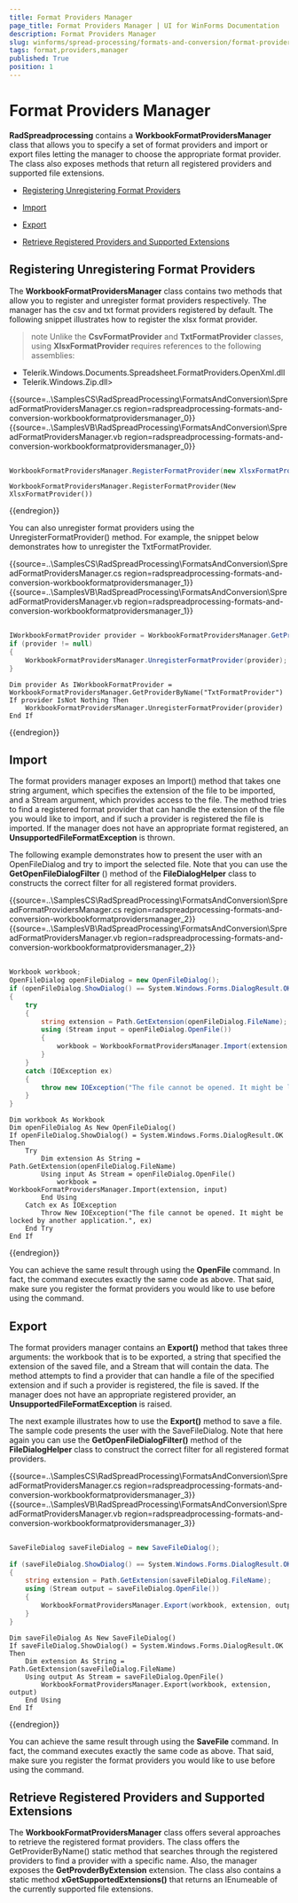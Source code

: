 ```yaml
---
title: Format Providers Manager
page_title: Format Providers Manager | UI for WinForms Documentation
description: Format Providers Manager
slug: winforms/spread-processing/formats-and-conversion/format-providers-manager
tags: format,providers,manager
published: True
position: 1
---
```


# Format Providers Manager

__RadSpreadprocessing__  contains a __WorkbookFormatProvidersManager__ class that allows you to specify a set of format providers and import or export files letting the manager to choose the appropriate format provider. The class also exposes methods that return all registered providers and supported file extensions.

* [Registering Unregistering Format Providers](#registering-unregistering-format-providers)

* [Import](#import)

* [Export](#export)

* [Retrieve Registered Providers and Supported Extensions](#retrieve-registered-providers-and-supported-extensions)

## Registering Unregistering Format Providers

The __WorkbookFormatProvidersManager__ class contains two methods that allow you to register and unregister format providers respectively. The manager has the csv and txt format providers registered by default. The following snippet illustrates how to register the xlsx format provider.

>note Unlike the __CsvFormatProvider__ and __TxtFormatProvider__ classes, using __XlsxFormatProvider__ requires references to the following assemblies:
* Telerik.Windows.Documents.Spreadsheet.FormatProviders.OpenXml.dll
* Telerik.Windows.Zip.dll>
>

{{source=..\SamplesCS\RadSpreadProcessing\FormatsAndConversion\SpreadFormatProvidersManager.cs region=radspreadprocessing-formats-and-conversion-workbookformatprovidersmanager_0}} 
{{source=..\SamplesVB\RadSpreadProcessing\FormatsAndConversion\SpreadFormatProvidersManager.vb region=radspreadprocessing-formats-and-conversion-workbookformatprovidersmanager_0}} 

````C#
            
WorkbookFormatProvidersManager.RegisterFormatProvider(new XlsxFormatProvider());

````
````VB.NET
WorkbookFormatProvidersManager.RegisterFormatProvider(New XlsxFormatProvider())

````

{{endregion}} 

You can also unregister format providers using the UnregisterFormatProvider() method. For example, the snippet below demonstrates how to unregister the TxtFormatProvider.

{{source=..\SamplesCS\RadSpreadProcessing\FormatsAndConversion\SpreadFormatProvidersManager.cs region=radspreadprocessing-formats-and-conversion-workbookformatprovidersmanager_1}} 
{{source=..\SamplesVB\RadSpreadProcessing\FormatsAndConversion\SpreadFormatProvidersManager.vb region=radspreadprocessing-formats-and-conversion-workbookformatprovidersmanager_1}} 

````C#
            
IWorkbookFormatProvider provider = WorkbookFormatProvidersManager.GetProviderByName("TxtFormatProvider");
if (provider != null)
{
    WorkbookFormatProvidersManager.UnregisterFormatProvider(provider);
}

````
````VB.NET
Dim provider As IWorkbookFormatProvider = WorkbookFormatProvidersManager.GetProviderByName("TxtFormatProvider")
If provider IsNot Nothing Then
    WorkbookFormatProvidersManager.UnregisterFormatProvider(provider)
End If

````

{{endregion}} 

## Import

The format providers manager exposes an Import() method that takes one string argument, which specifies the extension of the file to be imported,  and a Stream argument, which provides access to the file. The method tries to find a registered format provider that can handle the extension of the file you would like to import, and if such a provider is registered the file is imported. If the manager does not have an appropriate format registered, an __UnsupportedFileFormatException__ is thrown.

The following example demonstrates how to present the user with an OpenFileDialog and try to import the selected file. Note that you can use the __GetOpenFileDialogFilter__ () method of the __FileDialogHelper__ class to constructs the correct filter for all registered format providers.

{{source=..\SamplesCS\RadSpreadProcessing\FormatsAndConversion\SpreadFormatProvidersManager.cs region=radspreadprocessing-formats-and-conversion-workbookformatprovidersmanager_2}} 
{{source=..\SamplesVB\RadSpreadProcessing\FormatsAndConversion\SpreadFormatProvidersManager.vb region=radspreadprocessing-formats-and-conversion-workbookformatprovidersmanager_2}} 

````C#
    
Workbook workbook;
OpenFileDialog openFileDialog = new OpenFileDialog();
if (openFileDialog.ShowDialog() == System.Windows.Forms.DialogResult.OK)
{
    try
    {
        string extension = Path.GetExtension(openFileDialog.FileName);
        using (Stream input = openFileDialog.OpenFile())
        {
            workbook = WorkbookFormatProvidersManager.Import(extension, input);
        }
    }
    catch (IOException ex)
    {
        throw new IOException("The file cannot be opened. It might be locked by another application.", ex);
    }
}

````
````VB.NET
Dim workbook As Workbook
Dim openFileDialog As New OpenFileDialog()
If openFileDialog.ShowDialog() = System.Windows.Forms.DialogResult.OK Then
    Try
        Dim extension As String = Path.GetExtension(openFileDialog.FileName)
        Using input As Stream = openFileDialog.OpenFile()
            workbook = WorkbookFormatProvidersManager.Import(extension, input)
        End Using
    Catch ex As IOException
        Throw New IOException("The file cannot be opened. It might be locked by another application.", ex)
    End Try
End If

````

{{endregion}} 

You can achieve the same result through using the __OpenFile__ command. In fact, the command executes exactly the same code as above. That said, make sure you register the format providers you would like to use before using the command.

## Export

The format providers manager contains an __Export()__ method that takes three arguments: the workbook that is to be exported, a string that specified the extension of the saved file, and a Stream that will contain the data. The method attempts to find a provider that can handle a file of the specified extension and if such a provider is registered, the file is saved. If the manager does not have an appropriate registered provider, an __UnsupportedFileFormatException__ is raised.     
        

The next example illustrates how to use the __Export()__ method to save a file. The sample code presents the user with the SaveFileDialog. Note that here again you can use the __GetOpenFileDialogFilter()__ method of the __FileDialogHelper__  class to construct the correct filter for all registered format providers.

{{source=..\SamplesCS\RadSpreadProcessing\FormatsAndConversion\SpreadFormatProvidersManager.cs region=radspreadprocessing-formats-and-conversion-workbookformatprovidersmanager_3}} 
{{source=..\SamplesVB\RadSpreadProcessing\FormatsAndConversion\SpreadFormatProvidersManager.vb region=radspreadprocessing-formats-and-conversion-workbookformatprovidersmanager_3}} 

````C#
    
SaveFileDialog saveFileDialog = new SaveFileDialog();
        
if (saveFileDialog.ShowDialog() == System.Windows.Forms.DialogResult.OK)
{
    string extension = Path.GetExtension(saveFileDialog.FileName);
    using (Stream output = saveFileDialog.OpenFile())
    {
        WorkbookFormatProvidersManager.Export(workbook, extension, output);
    }
}

````
````VB.NET
Dim saveFileDialog As New SaveFileDialog()
If saveFileDialog.ShowDialog() = System.Windows.Forms.DialogResult.OK Then
    Dim extension As String = Path.GetExtension(saveFileDialog.FileName)
    Using output As Stream = saveFileDialog.OpenFile()
        WorkbookFormatProvidersManager.Export(workbook, extension, output)
    End Using
End If

````

{{endregion}} 

You can achieve the same result through using the __SaveFile__ command. In fact, the command executes exactly the same code as above. That said, make sure you register the format providers you would like to use before using the command.

## Retrieve Registered Providers and Supported Extensions

The __WorkbookFormatProvidersManager__ class offers several approaches to retrieve the registered format providers. The class offers the GetProviderByName() static method that searches through the registered providers to find a provider with a specific name. Also, the manager exposes the __GetProvderByExtension__ extension. The class also contains a static method __xGetSupportedExtensions()__ that returns an IEnumeable of the currently supported file extensions.

